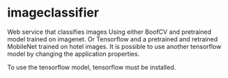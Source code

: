 # imageclassifier
Web service that classifies images
Using either BoofCV and pretrained model trained on imagenet.
Or Tensorflow and a pretrained and retrained MobileNet trained on hotel images.
It is possible to use another tensorflow model by changing the application properties.

To use the tensorflow model, tensorflow must be installed. 
